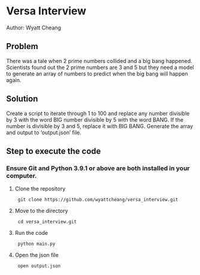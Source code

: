 # Versa Interview
Author: Wyatt Cheang

## Problem
There was a tale when 2 prime numbers collided and a big bang happened. Scientists found out the 2 prime numbers are 3 and 5 but they need a model to generate an array of numbers to predict when the big bang will happen again.

## Solution
Create a script to iterate through 1 to 100 and replace any number divisible by 3 with the word BIG number divisible by 5 with the word BANG. If the number is divisible by 3 and 5, replace it with BIG BANG. Generate the array and output to ‘output.json’ file.

## Step to execute the code

### Ensure Git and Python 3.9.1 or above are both installed in your computer.

1. Clone the repository

        git clone https://github.com/wyattcheang/versa_interview.git

2. Move to the directory

        cd versa_interview.git

3. Run the code

        python main.py

4. Open the json file

        open output.json
